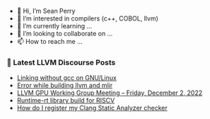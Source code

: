 - 👋 Hi, I’m Sean Perry
- 👀 I’m interested in compilers (c++, COBOL, llvm)
- 🌱 I’m currently learning ...
- 💞️ I’m looking to collaborate on ...
- 📫 How to reach me ...

<!---
s66perry/s66perry is a ✨ special ✨ repository because its `README.md` (this file) appears on your GitHub profile.
You can click the Preview link to take a look at your changes.
--->
### 📕 Latest LLVM Discourse Posts

<!-- DISCOURSE-LLVM:START -->
- [Linking without gcc on GNU/Linux](https://discourse.llvm.org/t/linking-without-gcc-on-gnu-linux/66428#post_12)
- [Error while building llvm and mlir](https://discourse.llvm.org/t/error-while-building-llvm-and-mlir/66878#post_4)
- [LLVM GPU Working Group Meeting – Friday, December 2, 2022](https://discourse.llvm.org/t/llvm-gpu-working-group-meeting-friday-december-2-2022/66892#post_3)
- [Runtime-rt library build for RISCV](https://discourse.llvm.org/t/runtime-rt-library-build-for-riscv/66904#post_1)
- [How do I register my Clang Static Analyzer checker](https://discourse.llvm.org/t/how-do-i-register-my-clang-static-analyzer-checker/66895#post_5)
<!-- DISCOURSE-LLVM:END -->

